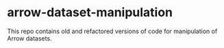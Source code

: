 # arrow-dataset-manipulation
This repo contains old and refactored versions of code for manipulation of Arrow datasets.
